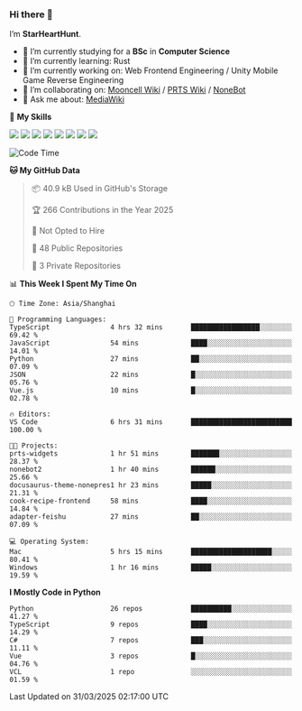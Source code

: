 ### Hi there 👋

I’m **StarHeartHunt**.

- 🏫 I’m currently studying for a **BSc** in **Computer Science**
- 🌱 I’m currently learning: Rust
- 🔭 I’m currently working on: Web Frontend Engineering / Unity Mobile Game Reverse Engineering
- 👯 I’m collaborating on: [Mooncell Wiki](https://fgo.wiki/) / [PRTS Wiki](http://prts.wiki/) / [NoneBot](https://github.com/nonebot)
- 💬 Ask me about: [MediaWiki](https://www.mediawiki.org)

🌟 **My Skills**

![](https://img.shields.io/badge/-Python-3e74a2?style=flat-square&logo=Python&logoColor=fff)
![](https://img.shields.io/badge/-Node.js-339933?style=flat-square&logo=node.js&logoColor=fff)
![](https://img.shields.io/badge/-Vue-4fc08d?style=flat-square&logo=vue.js&logoColor=fff)
![](https://img.shields.io/badge/-React-2d98ce?style=flat-square&logo=React&logoColor=fff)
![](https://img.shields.io/badge/-TypeScript-3178C6?style=flat-square&logo=TypeScript&logoColor=fff)
![](https://img.shields.io/badge/-Docker-2496ED?style=flat-square&logo=Docker&logoColor=fff)
![](https://img.shields.io/badge/-Linux-000000?style=flat-square&logo=Linux&logoColor=fff)
![](https://img.shields.io/badge/-Dotnet-512bd4?style=flat-square&logo=.net&logoColor=fff)

<!--START_SECTION:waka-->
![Code Time](http://img.shields.io/badge/Code%20Time-1%2C520%20hrs%2024%20mins-blue)

**🐱 My GitHub Data** 

> 📦 40.9 kB Used in GitHub's Storage 
 > 
> 🏆 266 Contributions in the Year 2025
 > 
> 🚫 Not Opted to Hire
 > 
> 📜 48 Public Repositories 
 > 
> 🔑 3 Private Repositories 
 > 
📊 **This Week I Spent My Time On** 

```text
🕑︎ Time Zone: Asia/Shanghai

💬 Programming Languages: 
TypeScript               4 hrs 32 mins       █████████████████░░░░░░░░   69.42 % 
JavaScript               54 mins             ████░░░░░░░░░░░░░░░░░░░░░   14.01 % 
Python                   27 mins             ██░░░░░░░░░░░░░░░░░░░░░░░   07.09 % 
JSON                     22 mins             █░░░░░░░░░░░░░░░░░░░░░░░░   05.76 % 
Vue.js                   10 mins             █░░░░░░░░░░░░░░░░░░░░░░░░   02.78 % 

🔥 Editors: 
VS Code                  6 hrs 31 mins       █████████████████████████   100.00 % 

🐱‍💻 Projects: 
prts-widgets             1 hr 51 mins        ███████░░░░░░░░░░░░░░░░░░   28.37 % 
nonebot2                 1 hr 40 mins        ██████░░░░░░░░░░░░░░░░░░░   25.66 % 
docusaurus-theme-nonepres1 hr 23 mins        █████░░░░░░░░░░░░░░░░░░░░   21.31 % 
cook-recipe-frontend     58 mins             ████░░░░░░░░░░░░░░░░░░░░░   14.84 % 
adapter-feishu           27 mins             ██░░░░░░░░░░░░░░░░░░░░░░░   07.09 % 

💻 Operating System: 
Mac                      5 hrs 15 mins       ████████████████████░░░░░   80.41 % 
Windows                  1 hr 16 mins        █████░░░░░░░░░░░░░░░░░░░░   19.59 % 
```

**I Mostly Code in Python** 

```text
Python                   26 repos            ██████████░░░░░░░░░░░░░░░   41.27 % 
TypeScript               9 repos             ████░░░░░░░░░░░░░░░░░░░░░   14.29 % 
C#                       7 repos             ███░░░░░░░░░░░░░░░░░░░░░░   11.11 % 
Vue                      3 repos             █░░░░░░░░░░░░░░░░░░░░░░░░   04.76 % 
VCL                      1 repo              ░░░░░░░░░░░░░░░░░░░░░░░░░   01.59 % 
```




 Last Updated on 31/03/2025 02:17:00 UTC
<!--END_SECTION:waka-->
